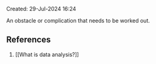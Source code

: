 Created: 29-Jul-2024 16:24

An obstacle or complication that needs to be worked out.
## References
1. [[What is data analysis?]]
